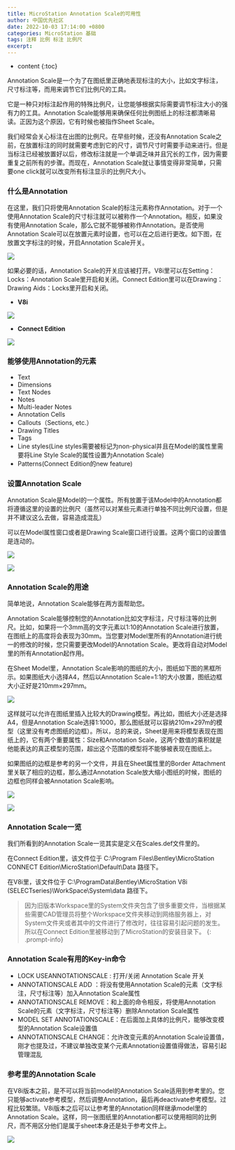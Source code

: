 ```yaml
---
title: MicroStation Annotation Scale的可用性
author: 中国优先社区
date: 2022-10-03 17:14:00 +0800
categories: MicroStation 基础
tags: 注释 比例 标注 比例尺
excerpt: 
---
```

* content
{:toc}

Annotation Scale是一个为了在图纸里正确地表现标注的大小，比如文字标注，尺寸标注等，而用来调节它们比例尺的工具。

它是一种只对标注起作用的特殊比例尺，让您能够根据实际需要调节标注大小的强有力的工具。Annotation Scale能够用来确保任何比例图纸上的标注都清晰易读。正因为这个原因，它有时候也被指作Sheet Scale。

我们经常会关心标注在出图的比例尺。在早些时候，还没有Annotation Scale之前，在放置标注的同时就需要考虑到它的尺寸，调节尺寸时需要手动来进行。但是当标注已经被放置好以后，修改标注就是一个单调乏味并且冗长的工作，因为需要重复之前所有的步骤。而现在，Annotation Scale就让事情变得非常简单，只需要one click就可以改变所有标注显示的比例尺大小。

### 什么是Annotation
在这里，我们只将使用Annotation Scale的标注元素称作Annotation。对于一个使用Annotation Scale的尺寸标注就可以被称作一个Annotation。相反，如果没有使用Annotation Scale，那么它就不能够被称作Annotation。是否使用Annotation Scale可以在放置元素时设置，也可以在之后进行更改。如下图，在放置文字标注的时候，开启Annotation Scale开关。

![](/img/2022/2022-10-15-11-15-51.png) 

如果必要的话，Annotation Scale的开关应该被打开。V8i里可以在Setting：Locks：Annotation Scale里开启和关闭。Connect Edition里可以在Drawing：Drawing Aids：Locks里开启和关闭。

- **V8i**

![](/img/2022/2022-10-15-11-15-59.png)

- **Connect Edition**

![](/img/2022/2022-10-15-11-16-10.png) 

### 能够使用Annotation的元素
- Text
- Dimensions
- Text Nodes
- Notes
- Multi-leader Notes
- Annotation Cells
- Callouts（Sections, etc.）
- Drawing Titles
- Tags
- Line styles(Line styles需要被标记为non-physical并且在Model的属性里需要将Line Style Scale的属性设置为Annotation Scale)
- Patterns(Connect Edition的new feature)


### 设置Annotation Scale
Annotation Scale是Model的一个属性。所有放置于该Model中的Annotation都将遵循这里的设置的比例尺（虽然可以对某些元素进行单独不同比例尺设置，但是并不建议这么去做，容易造成混乱）

可以在Model属性窗口或者是Drawing Scale窗口进行设置。这两个窗口的设置值是连动的。

![](/img/2022/2022-10-15-11-16-20.png)

![](/img/2022/2022-10-15-11-16-33.png)

### Annotation Scale的用途
简单地说，Annotation Scale能够在两方面帮助您。

Annotation Scale能够控制您的Annotation比如文字标注，尺寸标注等的比例尺。比如，如果将一个3mm高的文字元素以1:10的Annotation Scale进行放置，在图纸上的高度将会表现为30mm。当您要对Model里所有的Annotation进行统一的修改的时候，您只需要更改Model的Annotation Scale。更改将自动对Model里的所有Annotation起作用。

在Sheet Model里，Annotation Scale影响的图纸的大小，图纸如下图的黑框所示。如果图纸大小选择A4，然后以Annotation Scale=1:1的大小放置，图纸边框大小正好是210mm×297mm。

![](/img/2022/2022-10-15-11-16-44.png)

这样就可以允许在图纸里插入比较大的Drawing模型。再比如，图纸大小还是选择A4，但是Annotation Scale选择1:1000，那么图纸就可以容纳210m×297m的模型（这里没有考虑图纸的边框）。所以，总的来说，Sheet是用来将模型表现在图纸上的，它有两个重要属性：Size和Annotation Scale，这两个数值的乘积就是他能表达的真正模型的范围，超出这个范围的模型将不能够被表现在图纸上。

如果图纸的边框是参考的另一个文件，并且在Sheet属性里的Border Attachment里关联了相应的边框，那么通过Annotation Scale放大缩小图纸的时候，图纸的边框也同样会被Annotation Scale影响。

![](/img/2022/2022-10-15-11-16-55.png)

![](/img/2022/2022-10-15-11-17-06.png)
 
### Annotation Scale一览
我们所看到的Annotation Scale一览其实是定义在Scales.def文件里的。

在Connect Edition里，该文件位于 C:\Program Files\Bentley\MicroStation CONNECT Edition\MicroStation\Default\Data 路径下。

在V8i里，该文件位于 C:\ProgramData\Bentley\MicroStation V8i (SELECTseries)\WorkSpace\System\data 路径下。

>因为旧版本Workspace里的System文件夹包含了很多重要文件，当根据某些需要CAD管理员将整个Workspace文件夹移动到网络服务器上，对System文件夹或者其中的文件进行了修改时，往往容易引起问题的发生。所以在Connect Edition里被移动到了MicroStation的安装目录下。
{: .prompt-info}

### Annotation Scale有用的Key-in命令
- LOCK USEANNOTATIONSCALE : 打开/关闭 Annotation Scale 开关
- ANNOTATIONSCALE ADD ：将没有使用Annotation Scale的元素（文字标注，尺寸标注等）加入Annotation Scale属性
- ANNOTATIONSCALE REMOVE：和上面的命令相反，将使用Annotation Scale的元素（文字标注，尺寸标注等）删除Annotation Scale属性
- MODEL SET ANNOTATIONSCALE：在后面加上具体的比例尺，能够改变模型的Annotation Scale设置值
- ANNOTATIONSCALE CHANGE：允许改变元素的Annotation Scale设置值，刚才也提及过，不建议单独改变某个元素Annotation设置值得做法，容易引起管理混乱

### 参考里的Annotation Scale
在V8i版本之前，是不可以将当前model的Annotation Scale适用到参考里的。您只能够activate参考模型，然后调整Annotation，最后再deactivate参考模型。过程比较繁琐。V8i版本之后可以让参考里的Annotation同样继承model里的Annotation Scale。这样，同一张图纸里的Annotation都可以使用相同的比例尺，而不用区分他们是属于sheet本身还是处于参考文件上。

![](/img/2022/2022-10-15-11-18-07.png)